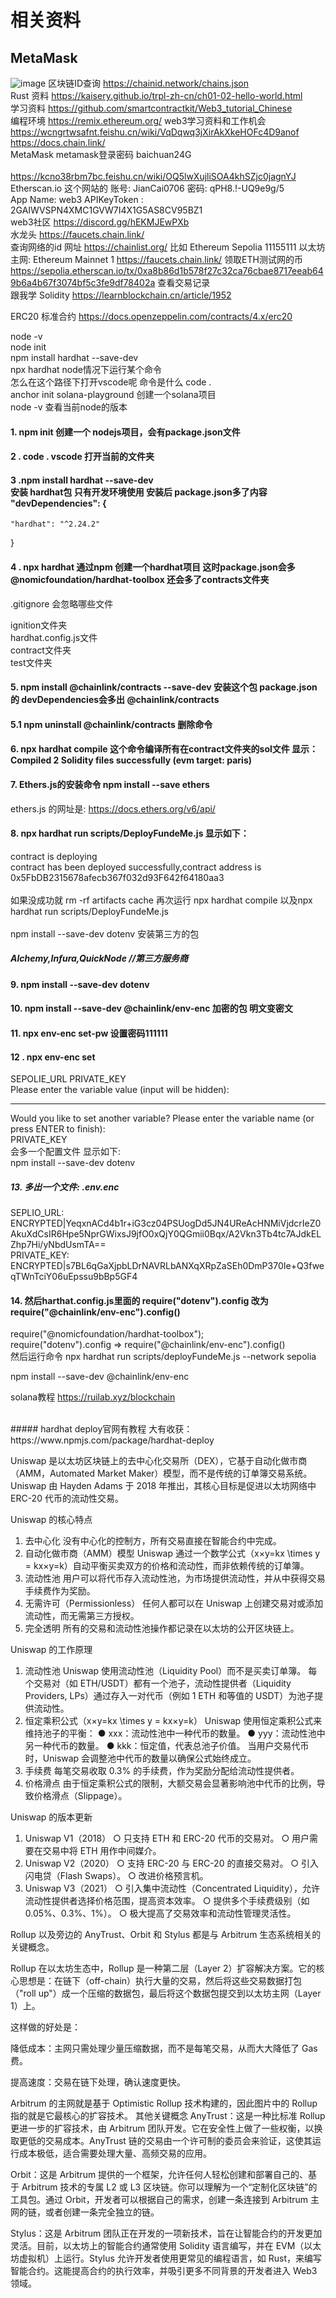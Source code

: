 # 相关资料
## MetaMask
![image](岗位转型路线规划图_副本.jpg)
区块链ID查询 https://chainid.network/chains.json <br>
Rust 资料 https://kaisery.github.io/trpl-zh-cn/ch01-02-hello-world.html  <br>
学习资料 https://github.com/smartcontractkit/Web3_tutorial_Chinese  
编程环境 https://remix.ethereum.org/
web3学习资料和工作机会 https://wcngrtwsafnt.feishu.cn/wiki/VqDqwq3jXirAkXkeHOFc4D9anof  <br>
https://docs.chain.link/   <br>
MetaMask  metamask登录密码 baichuan24G  <br>
 <br> https://kcno38rbm7bc.feishu.cn/wiki/OQ5lwXujliSOA4khSZjc0jagnYJ<br>
 Etherscan.io 这个网站的 账号: JianCai0706 密码: qPH8.!-UQ9e9g/5  <br>
 App Name: web3  APIKeyToken : 2GAIWVSPN4XMC1GVW7I4X1G5AS8CV95BZ1 <br>
  web3社区 https://discord.gg/hEKMJEwPXb <br>
 水龙头 https://faucets.chain.link/<br>
 查询网络的id 网址 https://chainlist.org/ 比如 Ethereum Sepolia 11155111  以太坊主网: Ethereum Mainnet 1
 https://faucets.chain.link/ 领取ETH测试网的币 <br>
 https://sepolia.etherscan.io/tx/0xa8b86d1b578f27c32ca76cbae8717eeab649b6a4b67f3074bf5c3fe9df78402a 查看交易记录 <br>
 跟我学 Solidity https://learnblockchain.cn/article/1952<br>

 ERC20 标准合约 https://docs.openzeppelin.com/contracts/4.x/erc20 <br>

 node -v <br>
 node init <br>
 npm install hardhat --save-dev <br>
 npx hardhat  node情况下运行某个命令 <br>
 怎么在这个路径下打开vscode呢 命令是什么 code . <br>
anchor init solana-playground  创建一个solana项目  <br>
node -v 查看当前node的版本           <br>
#### 1. npm init 创建一个 nodejs项目，会有package.json文件        <br>
#### 2 . code . vscode 打开当前的文件夹       <br>

#### 3 .npm install hardhat --save-dev  <br>安装 hardhat包 只有开发环境使用 安装后 package.json多了内容 <br>"devDependencies": {
    "hardhat": "^2.24.2"
  }
#### 4 . npx hardhat  通过npm 创建一个hardhat项目 这时package.json会多 @nomicfoundation/hardhat-toolbox  还会多了contracts文件夹 <br>  
.gitignore 会忽略哪些文件 <br>

ignition文件夹 <br>
hardhat.config.js文件  <br>
contract文件夹 <br>
test文件夹 <br>
#### 5.  npm install @chainlink/contracts --save-dev 安装这个包 package.json的 devDependencies会多出 @chainlink/contracts <br>
#### 5.1 npm uninstall @chainlink/contracts 删除命令
#### 6.  npx hardhat compile 这个命令编译所有在contract文件夹的sol文件 显示： Compiled 2 Solidity files successfully (evm target: paris)


#### 7. Ethers.js的安装命令 npm install --save ethers <br>
ethers.js 的网址是: https://docs.ethers.org/v6/api/ <br>
#### 8. npx hardhat run scripts/DeployFundeMe.js   显示如下：<br>
contract is deploying <br>
contract has been deployed successfully,contract address is 0x5FbDB2315678afecb367f032d93F642f64180aa3 <br>
<br>
如果没成功就 rm -rf artifacts cache 再次运行 npx hardhat compile 以及npx hardhat run scripts/DeployFundeMe.js <br>
<br>
npm install --save-dev dotenv  安装第三方的包  <br>
##### Alchemy,Infura,QuickNode //第三方服务商  <br>
#### 9. npm install --save-dev dotenv  <br>
#### 10. npm install --save-dev @chainlink/env-enc  加密的包 明文变密文 <br>
#### 11. npx env-enc set-pw 设置密码111111  <br>
#### 12 . npx env-enc set   <br>
SEPOLIE_URL    PRIVATE_KEY    <br>
Please enter the variable value (input will be hidden):
**********************************************
Would you like to set another variable? Please enter the variable name (or press ENTER to finish):  <br>
PRIVATE_KEY  <br>
会多一个配置文件 显示如下: <br>
npm install --save-dev dotenv  
##### 13. 多出一个文件: .env.enc
SEPLIO_URL: ENCRYPTED|YeqxnACd4b1r+iG3cz04PSUogDd5JN4UReAcHNMiVjdcrIeZ0AkuXdCsIR6Hpe5NprGWixsJ9jfO0xQjY0QGmii0Bqx/A2Vkn3Tb4tc7AJdkELZhp7Hi/yNbdUsmTA==      <br>
PRIVATE_KEY: ENCRYPTED|s7BL6qGaXjpbLDrNAVRLbANXqXRpZaSEh0DmP370Ie+Q3fweqTWnTciY06uEpssu9bBp5GF4               <br>

#### 14. 然后harthat.config.js里面的 require("dotenv").config 改为 require("@chainlink/env-enc").config() <br> 
require("@nomicfoundation/hardhat-toolbox"); <br>
require("dotenv").config  =>  require("@chainlink/env-enc").config() <br>
然后运行命令  npx hardhat run scripts/deployFundeMe.js --network sepolia   <br>


npm install --save-dev @chainlink/env-enc



solana教程  https://ruilab.xyz/blockchain <br>

<br>
##### hardhat deploy官网有教程 大有收获： https://www.npmjs.com/package/hardhat-deploy <br>


Uniswap 是以太坊区块链上的去中心化交易所（DEX），它基于自动化做市商（AMM，Automated Market Maker）模型，而不是传统的订单簿交易系统。
Uniswap 由 Hayden Adams 于 2018 年推出，其核心目标是促进以太坊网络中 ERC-20 代币的流动性交易。

Uniswap 的核心特点
1. 去中心化
没有中心化的控制方，所有交易直接在智能合约中完成。
2. 自动化做市商（AMM）模型
Uniswap 通过一个数学公式（x×y=kx \times y = kx×y=k）自动平衡买卖双方的价格和流动性，而非依赖传统的订单簿。
3. 流动性池
用户可以将代币存入流动性池，为市场提供流动性，并从中获得交易手续费作为奖励。
4. 无需许可（Permissionless）
任何人都可以在 Uniswap 上创建交易对或添加流动性，而无需第三方授权。
5. 完全透明
所有的交易和流动性池操作都记录在以太坊的公开区块链上。

Uniswap 的工作原理
1. 流动性池
Uniswap 使用流动性池（Liquidity Pool）而不是买卖订单簿。
每个交易对（如 ETH/USDT）都有一个池子，流动性提供者（Liquidity Providers, LPs）通过存入一对代币（例如 1 ETH 和等值的 USDT）为池子提供流动性。
2. 恒定乘积公式（x×y=kx \times y = kx×y=k）
Uniswap 使用恒定乘积公式来维持池子的平衡：
● xxx：流动性池中一种代币的数量。
● yyy：流动性池中另一种代币的数量。
● kkk：恒定值，代表总池子价值。
当用户交易代币时，Uniswap 会调整池中代币的数量以确保公式始终成立。
3. 手续费
每笔交易收取 0.3% 的手续费，作为奖励分配给流动性提供者。
4. 价格滑点
由于恒定乘积公式的限制，大额交易会显著影响池中代币的比例，导致价格滑点（Slippage）。

Uniswap 的版本更新
1. Uniswap V1（2018）
  ○ 只支持 ETH 和 ERC-20 代币的交易对。
  ○ 用户需要在交易中将 ETH 用作中间媒介。
2. Uniswap V2（2020）
  ○ 支持 ERC-20 与 ERC-20 的直接交易对。
  ○ 引入闪电贷（Flash Swaps）。
  ○ 改进价格预言机。
3. Uniswap V3（2021）
  ○ 引入集中流动性（Concentrated Liquidity），允许流动性提供者选择价格范围，提高资本效率。
  ○ 提供多个手续费级别（如 0.05%、0.3%、1%）。
  ○ 极大提高了交易效率和流动性管理灵活性。

 Rollup 以及旁边的 AnyTrust、Orbit 和 Stylus 都是与 Arbitrum 生态系统相关的关键概念。

Rollup
在以太坊生态中，Rollup 是一种第二层（Layer 2）扩容解决方案。它的核心思想是：在链下（off-chain）执行大量的交易，然后将这些交易数据打包（"roll up"）成一个压缩的数据包，最后将这个数据包提交到以太坊主网（Layer 1）上。

这样做的好处是：

降低成本：主网只需处理少量压缩数据，而不是每笔交易，从而大大降低了 Gas 费。

提高速度：交易在链下处理，确认速度更快。

Arbitrum 的主网就是基于 Optimistic Rollup 技术构建的，因此图片中的 Rollup 指的就是它最核心的扩容技术。
其他关键概念
AnyTrust：这是一种比标准 Rollup 更进一步的扩容技术，由 Arbitrum 团队开发。它在安全性上做了一些权衡，以换取更低的交易成本。AnyTrust 链的交易由一个许可制的委员会来验证，这使其运行成本极低，适合需要处理大量、高频交易的应用。

Orbit：这是 Arbitrum 提供的一个框架，允许任何人轻松创建和部署自己的、基于 Arbitrum 技术的专属 L2 或 L3 区块链。你可以理解为一个“定制化区块链”的工具包。通过 Orbit，开发者可以根据自己的需求，创建一条连接到 Arbitrum 主网的链，或者创建一条完全独立的链。

Stylus：这是 Arbitrum 团队正在开发的一项新技术，旨在让智能合约的开发更加灵活。目前，以太坊上的智能合约通常使用 Solidity 语言编写，并在 EVM（以太坊虚拟机）上运行。Stylus 允许开发者使用更常见的编程语言，如 Rust，来编写智能合约。这能提高合约的执行效率，并吸引更多不同背景的开发者进入 Web3 领域。



